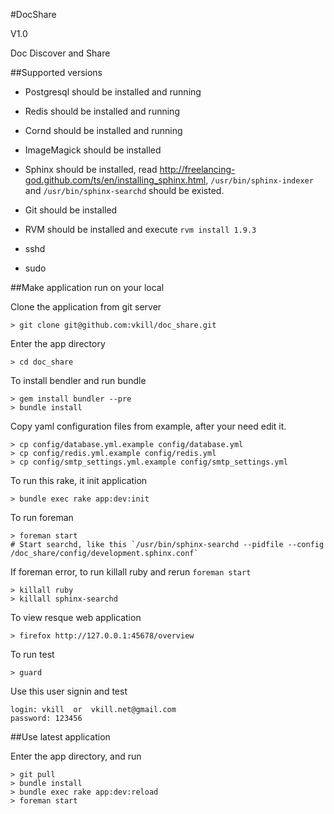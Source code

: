 #DocShare

V1.0

Doc Discover and Share


##Supported versions

* Postgresql should be installed and running

* Redis should be installed and running

* Cornd should be installed and running

* ImageMagick should be installed

* Sphinx should be installed, read http://freelancing-god.github.com/ts/en/installing_sphinx.html, `/usr/bin/sphinx-indexer` and `/usr/bin/sphinx-searchd` should be existed.

* Git should be installed

* RVM should be installed and execute `rvm install 1.9.3`

* sshd

* sudo


##Make application run on your local

Clone the application from git server

    > git clone git@github.com:vkill/doc_share.git

Enter the app directory

    > cd doc_share

To install bendler and run bundle

    > gem install bundler --pre
    > bundle install

Copy yaml configuration files from example, after your need edit it.

    > cp config/database.yml.example config/database.yml
    > cp config/redis.yml.example config/redis.yml
    > cp config/smtp_settings.yml.example config/smtp_settings.yml

To run this rake, it init application

    > bundle exec rake app:dev:init

To run foreman

    > foreman start
    # Start searchd, like this `/usr/bin/sphinx-searchd --pidfile --config /doc_share/config/development.sphinx.conf`

If foreman error, to run killall ruby and rerun `foreman start`

    > killall ruby
    > killall sphinx-searchd

To view resque web application

    > firefox http://127.0.0.1:45678/overview

To run test

    > guard

Use this user signin and test

    login: vkill  or  vkill.net@gmail.com
    password: 123456


##Use latest application

Enter the app directory, and run

    > git pull
    > bundle install
    > bundle exec rake app:dev:reload
    > foreman start

